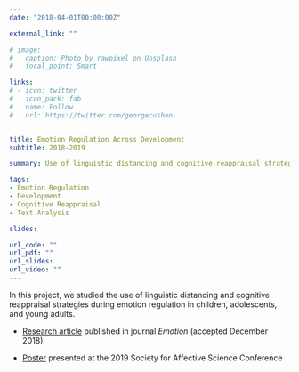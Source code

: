 ```yaml
---
date: "2018-04-01T00:00:00Z"

external_link: ""

# image:
#   caption: Photo by rawpixel on Unsplash
#   focal_point: Smart

links:
# - icon: twitter
#   icon_pack: fab
#   name: Follow
#   url: https://twitter.com/georgecushen


title: Emotion Regulation Across Development
subtitle: 2018-2019

summary: Use of linguistic distancing and cognitive reappraisal strategies during emotion regulation in children, adolescents, and young adults.

tags:
- Emotion Regulation
- Development
- Cognitive Reappraisal
- Text Analysis

slides: 

url_code: ""
url_pdf: ""
url_slides: 
url_video: ""
---
```


In this project, we studied the use of linguistic distancing and cognitive reappraisal strategies during emotion regulation in children, adolescents, and young adults.

- [Research article]('publication/emotion2020_nookvidalbustamante/NookVidalBustamanteChoSomerville_2019_Emotion.pdf') published in journal *Emotion* (accepted December 2018)

- [Poster]('publication/emotion2020_nookvidalbustamante/VidalBustamante_DevNeidervillePoster_SAS_2019.pdf') presented at the 2019 Society for Affective Science Conference 